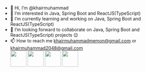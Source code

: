 - 👋 Hi, I’m @khairmuhammad
- 👀 I’m interested in Java, Spring Boot and ReactJS(TypeScript)
- 🌱 I’m currently learning and working on Java, Spring Boot and ReactJS(TypeScript)
- 💞️ I’m looking forward to collaborate on Java, Spring Boot and ReactJS(TypeScript) projects :wink:
- 📫 How to reach me khairmuhammadmemon@gmail.com or khairmuhammad2048@gmail.com <br/>
<a href="https://www.facebook.com/Khair07"><img src="https://image.similarpng.com/very-thumbnail/2020/04/Beautiful-design-Facebook-logo-social-media-png.png" width="50px"></a>
<a href="https://www.instagram.com/khair_muhammad0/"><img src="https://image.similarpng.com/very-thumbnail/2020/04/Instagram-logo-modern-paint-splash-social-media-png.png" width="50px"></a>
<a href="https://www.linkedin.com/in/khair-muhammad-memon/"><img src="https://image.similarpng.com/very-thumbnail/2020/04/Linkedin-logo-scribble-social-media-icon-png.png" width="50px"></a>
<a href="https://github.com/khairmuhammad"><img src="https://github.githubassets.com/images/modules/logos_page/GitHub-Mark.png" width="50px"></a>

<!---
khairmuhammad/khairmuhammad is a ✨ special ✨ repository because its `README.md` (this file) appears on your GitHub profile.
You can click the Preview link to take a look at your changes.
--->
